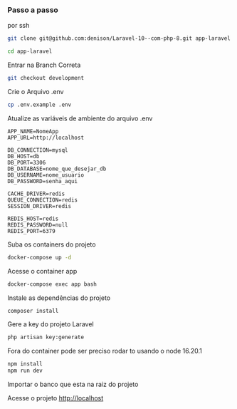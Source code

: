 

### Passo a passo
por ssh 
```sh
git clone git@github.com:denison/Laravel-10--com-php-8.git app-laravel
```


```sh
cd app-laravel
```

Entrar na Branch Correta
```sh
git checkout development
```

Crie o Arquivo .env
```sh
cp .env.example .env
```


Atualize as variáveis de ambiente do arquivo .env
```
APP_NAME=NomeApp
APP_URL=http://localhost

DB_CONNECTION=mysql
DB_HOST=db
DB_PORT=3306
DB_DATABASE=nome_que_desejar_db
DB_USERNAME=nome_usuario
DB_PASSWORD=senha_aqui

CACHE_DRIVER=redis
QUEUE_CONNECTION=redis
SESSION_DRIVER=redis

REDIS_HOST=redis
REDIS_PASSWORD=null
REDIS_PORT=6379
```


Suba os containers do projeto
```sh
docker-compose up -d
```


Acesse o container app
```sh
docker-compose exec app bash
```


Instale as dependências do projeto
```sh
composer install
```


Gere a key do projeto Laravel
```sh
php artisan key:generate
```

Fora do container pode ser preciso rodar
to usando o node 16.20.1
```sh
npm install 
npm run dev
```

Importar o banco que esta na raiz do projeto


Acesse o projeto
[http://localhost](http://localhost)
